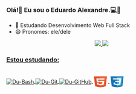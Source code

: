 ### Olá!👋 Eu sou o Eduardo Alexandre.💻📖
- 🌱 Estudando Desenvolvimento Web Full Stack
- 😄 Pronomes: ele/dele
<div align="center">
  <a href="https://github.com/DuAlexandre">
  <img height="175em" src="https://github-readme-stats.vercel.app/api?username=DuAlexandre&show_icons=true&theme=graywhite&include_all_commits=true&count_private=true"/>
  <img height="175em" src="https://github-readme-stats.vercel.app/api/top-langs/?username=DuAlexandre&layout=compact&langs_count=7&theme=graywhite"/>
</div>
  <h3> Estou estudando:</h3>
<div style="display: inline_block"><br>
  <img align="center" alt="Du-Bash" height="30" width="40" src="https://cdn.jsdelivr.net/gh/devicons/devicon/icons/bash/bash-plain.svg">
  <img align="center" alt="Du-Git" height="30" width="40" src="https://cdn.jsdelivr.net/gh/devicons/devicon/icons/git/git-original.svg">
  <img align="center" alt="Du-GitHub" height="30" width="40" src="https://cdn.jsdelivr.net/gh/devicons/devicon/icons/github/github-original.svg">
  
  <img align="center" alt="Du-HTML" height="30" width="40" src="https://raw.githubusercontent.com/devicons/devicon/master/icons/html5/html5-original.svg">
  <img align="center" alt="Du-CSS" height="30" width="40" src="https://raw.githubusercontent.com/devicons/devicon/master/icons/css3/css3-original.svg">
</div>
